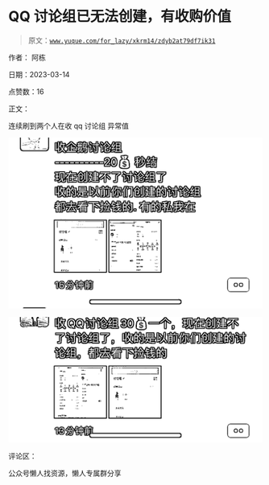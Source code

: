 # QQ 讨论组已无法创建，有收购价值

> 原文：[`www.yuque.com/for_lazy/xkrm14/zdyb2at79df7ik31`](https://www.yuque.com/for_lazy/xkrm14/zdyb2at79df7ik31)



作者： 阿栋



日期：2023-03-14



点赞数：16



正文：



连续刷到两个人在收 qq 讨论组 异常值



![](img/8470a1a99b56f5f888e9f2463e7faf20.png)  

![](img/1333ebe65e7b4268e27b6415fd63d9eb.png)  

评论区：



公众号懒人找资源，懒人专属群分享

